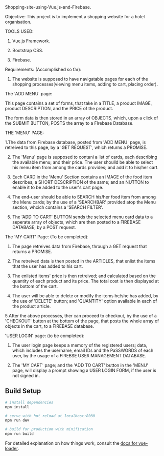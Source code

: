 Shopping-site-using-Vue.js-and-Firebase.


Objective: 
          This project is to implement a shopping website for a hotel organisation.
          
          
          
          
          
TOOLS USED:

1. Vue.js Framework.

2. Bootstrap CSS.

3. Firebase.


          

Requirements: (Accomplished so far):

1. The website is supposed to have navigatable pages for each of the shopping processes(viewing menu items, adding to cart, placing order).



The 'ADD MENU' page:

   This page contains a set of forms, that take in a TITLE, a product IMAGE, product DESCRIPTION, and the PRICE of the product.
 
 The form data is then stored in an array of OBJECTS, which, upon a click of the SUBMIT BUTTON, POSTS the array to a FIrebase Database.




THE 'MENU' PAGE:

1.The data from Firebase database, posted from 'ADD MENU' page, is retreived to this page, by a 'GET REQUEST', which returns a PROMISE.

2. The 'Menu' page is supposed to contani a list of cards, each describing  the available menu; and their price. The user shoulld be able to select his menu item from among the cards provides; and add it to his/her cart.

3. Each CARD in the 'Menu' Section contains an IMAGE of the food item describes, a SHORT DESCRIPTION of the same; and an NUTTON to enable it to be added to the user's cart page.

4. The end-user should be able to SEARCH his/her food item from among the Menu cards; by the use of a 'SEARCHBAR' provided atop the Menu section, whcich contains a 'SEARCH FILTER'.


5. The 'ADD TO CART' BUTTON sends the selected menu card data to a seperate array of objects, which are then posted to a FIREBASE       DATABASE, by a POST request.





The 'MY CART' Page: (To be completed):

1. The page retreives data from Firebase, through a GET request that returns a PROMISE.

2. The retreived data is then posted in the ARTICLES, that enlist the items that the user has added to his cart.

3. The enlisted items' price is then retreived; and calculated based on the quantity of each product and its price. The total cost is then displayed at the bottom of the cart.

4. The user will be able to delete or modify the items he/she has added, by the use of 'DELETE' button; and 'QUANTITY' option available in each of the product article.

5.After the above processes, ther can proceed to checkout, by the use of a 'CHECKOUT' button at the bottom of the page, that posts the whole array of objects in the cart, to a FIREBASE database.




'USER LOGIN' page: (to be completed):

1. The user login page keeps a memory of the registered users; data, which includes the username, email IDs and the PaSSWORDS of each user, by the usage of a FIREBSE USER MANAGEMENT DATABASE.

2. The 'MY CART' page; and the 'ADD TO CART' button in the 'MENU' page, will display a prompt showing a USER LOGIN FORM, if the user is not signed in.



















## Build Setup

``` bash
# install dependencies
npm install

# serve with hot reload at localhost:8080
npm run dev

# build for production with minification
npm run build
```

For detailed explanation on how things work, consult the [docs for vue-loader](http://vuejs.github.io/vue-loader).
